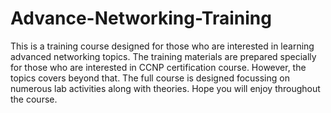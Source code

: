 # Advance-Networking-Training

This is a training course designed for those who are interested in learning advanced networking topics. The training materials are prepared specially for those who are interested in CCNP certification course. However, the topics covers beyond that. The full course is designed focussing on numerous lab activities along with theories. Hope you will enjoy throughout the course.
